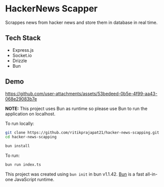 # HackerNews Scapper
Scrappes news from hacker news and store them in database in real time.

## Tech Stack
- Express.js
- Socket.io
- Drizzle
- Bun

## Demo
https://github.com/user-attachments/assets/53bedeed-0b5e-4f99-aa43-068e29083b7e


__NOTE:__ This project uses Bun as runtime so please use Bun to run the application on localhost.

To run locally:

```bash
git clone https://github.com/ritikprajapat21/hacker-news-scapping.git
cd hacker-news-scapping
```

```bash
bun install
```

To run:

```bash
bun run index.ts
```

This project was created using `bun init` in bun v1.1.42. [Bun](https://bun.sh) is a fast all-in-one JavaScript runtime.
